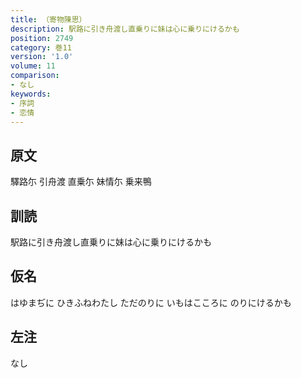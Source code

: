 ```yaml
---
title: （寄物陳思）
description: 駅路に引き舟渡し直乗りに妹は心に乗りにけるかも
position: 2749
category: 巻11
version: '1.0'
volume: 11
comparison:
- なし
keywords:
- 序詞
- 恋情
---
```


## 原文

驛路尓 引舟渡 直乗尓 妹情尓 乗来鴨

## 訓読

駅路に引き舟渡し直乗りに妹は心に乗りにけるかも

## 仮名

はゆまぢに ひきふねわたし ただのりに いもはこころに のりにけるかも

## 左注

なし
